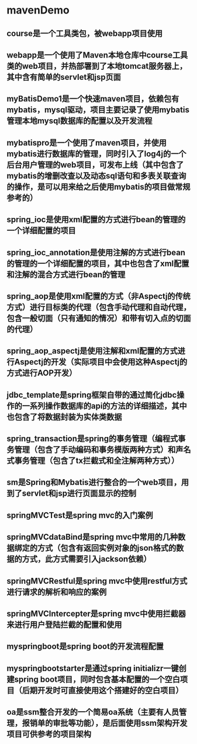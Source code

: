 # mavenDemo
## course是一个工具类包，被webapp项目使用
## webapp是一个使用了Maven本地仓库中course工具类的web项目，并热部署到了本地tomcat服务器上，其中含有简单的servlet和jsp页面
## myBatisDemo1是一个快速maven项目，依赖包有mybatis，mysql驱动，项目主要记录了使用mybatis管理本地mysql数据库的配置以及开发流程
## mybatispro是一个使用了maven项目，并使用mybatis进行数据库的管理，同时引入了log4j的一个后台用户管理的web项目，可发布上线（其中包含了mybatis的增删改查以及动态sql语句和多表关联查询的操作，是可以用来给之后使用mybatis的项目做常规参考的）
## spring_ioc是使用xml配置的方式进行bean的管理的一个详细配置的项目
## spring_ioc_annotation是使用注解的方式进行bean的管理的一个详细配置的项目，其中也包含了xml配置和注解的混合方式进行bean的管理
## spring_aop是使用xml配置的方式（非Aspectj的传统方式）进行目标类的代理（包含手动代理和自动代理，包含一般切面（只有通知的情况）和带有切入点的切面的代理）
## spring_aop_aspectj是使用注解和xml配置的方式进行Aspectj的开发（实际项目中会使用这种Aspectj的方式进行AOP开发）
## jdbc_template是spring框架自带的通过简化jdbc操作的一系列操作数据库的api的方法的详细描述，其中也包含了将数据封装为实体类数据
## spring_transaction是spring的事务管理（编程式事务管理（包含了手动编码和事务模版两种方式）和声名式事务管理（包含了tx拦截式和全注解两种方式））
## sm是Spring和Mybatis进行整合的一个web项目，用到了servlet和jsp进行页面显示的控制
## springMVCTest是spring mvc的入门案例
## springMVCdataBind是spring mvc中常用的几种数据绑定的方式（包含有返回实例对象的json格式的数据的方式，此方式需要引入jackson依赖）
## springMVCRestful是spring mvc中使用restful方式进行请求的解析和响应的案例
## springMVCIntercepter是spring mvc中使用拦截器来进行用户登陆拦截的配置和使用
## myspringboot是spring boot的开发流程配置
## myspringbootstarter是通过spring initializr一键创建spring boot项目，同时包含基本配置的一个空白项目（后期开发时可直接使用这个搭建好的空白项目）
## oa是ssm整合开发的一个简易oa系统（主要有人员管理，报销单的审批等功能），是后面使用ssm架构开发项目可供参考的项目架构
